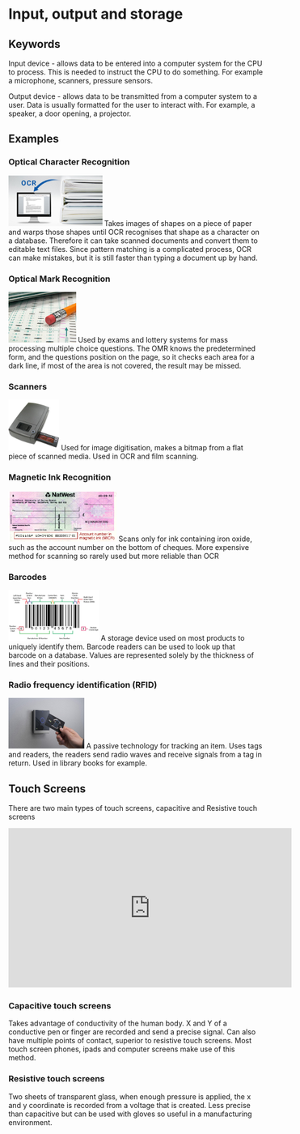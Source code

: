 # Input, output and storage
## Keywords
Input device - allows data to be entered into a computer system for the CPU to process. This is needed to instruct the CPU to do something. For example a microphone, scanners, pressure sensors.

Output device - allows data to be transmitted from a computer system to a user. Data is usually formatted for the user to interact with. For example, a speaker, a door opening, a projector.

## Examples
### Optical Character Recognition
<img src="https://raw.githubusercontent.com/JachymT/a-level-cs-blog/main/Computer%20Systems/1.1/1.1.3/images/1.png" height="100">
Takes images of shapes on a piece of paper and warps those shapes until OCR recognises that shape as a character on a database. Therefore it can take scanned documents and convert them to editable text files. Since pattern matching is a complicated process, OCR can make mistakes, but it is still faster than typing a document up by hand.

### Optical Mark Recognition
<img src="https://raw.githubusercontent.com/JachymT/a-level-cs-blog/main/Computer%20Systems/1.1/1.1.3/images/2.jpeg" height="100">
Used by exams and lottery systems for mass processing multiple choice questions. The OMR knows the predetermined form, and the questions position on the page, so it checks each area for a dark line, if most of the area is not covered, the result may be missed.

### Scanners
<img src="https://raw.githubusercontent.com/JachymT/a-level-cs-blog/main/Computer%20Systems/1.1/1.1.3/images/3.png" height="100">
Used for image digitisation, makes a bitmap from a flat piece of scanned media. Used in OCR and film scanning.

### Magnetic Ink Recognition
<img src="https://raw.githubusercontent.com/JachymT/a-level-cs-blog/main/Computer%20Systems/1.1/1.1.3/images/4.png" height="100">
Scans only for ink containing iron oxide, such as the account number on the bottom of cheques. More expensive method for scanning so rarely used but more reliable than OCR

### Barcodes
<img src="https://raw.githubusercontent.com/JachymT/a-level-cs-blog/main/Computer%20Systems/1.1/1.1.3/images/5.jpeg" height="100">
A storage device used on most products to uniquely identify them. Barcode readers can be used to look up that barcode on a database. Values are represented solely by the thickness of lines and their positions.

### Radio frequency identification (RFID)
<img src="https://raw.githubusercontent.com/JachymT/a-level-cs-blog/main/Computer%20Systems/1.1/1.1.3/images/6.png" height="100">
A passive technology for tracking an item. Uses tags and readers, the readers send radio waves and receive signals from a tag in return. Used in library books for example.

## Touch Screens
There are two main types of touch screens, capacitive and Resistive touch screens
<iframe width="560" height="315" src="https://www.youtube.com/embed/0-GQZzz_VTg" title="YouTube video player" frameborder="0" allow="accelerometer; autoplay; clipboard-write; encrypted-media; gyroscope; picture-in-picture" allowfullscreen></iframe>

### Capacitive touch screens
Takes advantage of conductivity of the human body. X and Y of a conductive pen or finger are recorded and send a precise signal. Can also have multiple points of contact, superior to resistive touch screens. Most touch screen phones, ipads and computer screens make use of this method.

### Resistive touch screens
Two sheets of transparent glass, when enough pressure is applied, the x and y coordinate is recorded from a voltage that is created. Less precise than capacitive but can be used with gloves so useful in a manufacturing environment.
